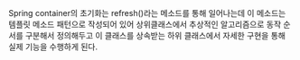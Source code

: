 
Spring container의 초기화는 refresh()라는 메소드를 통해 일어나는데 이 메소드는 템플릿 메소드 패턴으로 작성되어 있어 상위클래스에서 추상적인 알고리즘으로 동작 순서를 구분해서 정의해두고 이 클래스를 상속받는 하위 클래스에서 자세한 구현을 통해 실제 기능을 수행하게 된다. 

